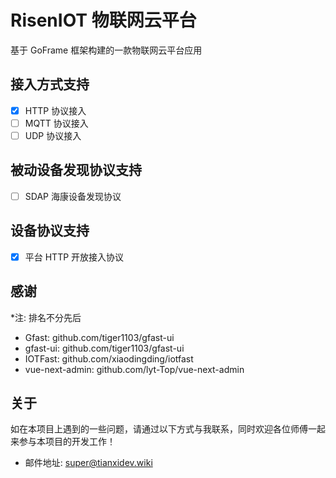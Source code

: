 # RisenIOT 物联网云平台

基于 GoFrame 框架构建的一款物联网云平台应用

## 接入方式支持

- [X] HTTP 协议接入
- [ ] MQTT 协议接入
- [ ] UDP 协议接入

## 被动设备发现协议支持

- [ ] SDAP 海康设备发现协议

## 设备协议支持

- [X] 平台 HTTP 开放接入协议

## 感谢

*注: 排名不分先后

- Gfast: github.com/tiger1103/gfast-ui
- gfast-ui: github.com/tiger1103/gfast-ui
- IOTFast: github.com/xiaodingding/iotfast
- vue-next-admin: github.com/lyt-Top/vue-next-admin

## 关于

如在本项目上遇到的一些问题，请通过以下方式与我联系，同时欢迎各位师傅一起来参与本项目的开发工作！

- 邮件地址: super@tianxidev.wiki
